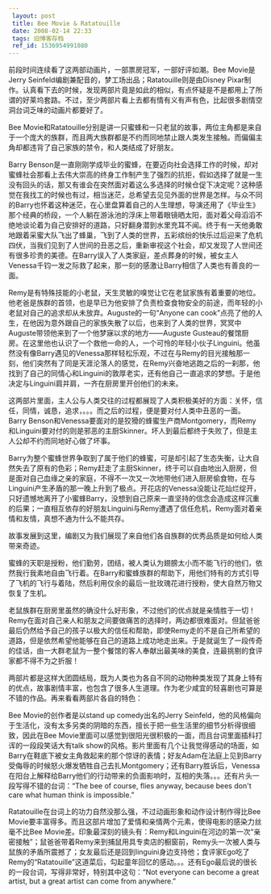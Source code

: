```yaml
---
 layout: post
 title: Bee Movie & Ratatouille
 date: 2008-02-14 22:33
 tags: 旧博客存档
 ref_id: 1536954991080
---
```

前段时间连续看了这两部动画片，一部票房冠军，一部好评如潮。Bee Movie是Jerry
Seinfeld编剧兼配音的，梦工场出品；Ratatouille则是由Disney
Pixar制作。认真看下去的时候，发现两部片竟是如此的相似，有点怀疑是不是都用上了所谓的好莱坞套路。不过，至少两部片看上去都有情有义有声有色，比起很多剧情空洞台词乏味的动画片都要好了。

Bee
Movie和Ratatouille分别是讲一只蜜蜂和一只老鼠的故事，两位主角都是来自于一个庞大的族群，而且两大族群都是不约而同地禁止跟人类发生接触。而偏偏主角却都违背了自己家族的禁令，和人类结成了好朋友。

Barry
Benson是一直刚刚学成毕业的蜜蜂，在要迈向社会选择工作的时候，却对蜜蜂社会那看上去伟大崇高的终身工作制产生了强烈的抗拒，假如选择了就是一生没有回头的话，那又有谁会在突然面对着这么多选择的时候仓促下决定呢？这种感觉在我找工的时候也有过，相当迷茫，总希望去见见外面的世界是怎样。与众不同的Barry也怀着这种迷茫，在心里盘算着自己的人生理想，导演还用了《毕业生》那个经典的桥段，一个人躺在游泳池的浮床上带着眼镜晒太阳，面对着父母滔滔不绝地谈论着为自己安排好的道路，只好翻身潜到水里充耳不闻。终于有一天他勇敢地跟着采蜜大队飞出了蜂巢，飞到了人类的世界，五彩缤纷的快乐过后迎来了危机四伏，当我们见到了人世间的丑恶之后，重新审视这个社会，却又发现了人世间还有很多珍贵的美德。在Barry误入了人类家庭，差点葬身的时候，被女主人Venessa千钧一发之际救了起来，那一刻的感激让Barry相信了人类也有善良的一面。

Remy是有特殊技能的小老鼠，天生灵敏的嗅觉让它在老鼠家族有着重要的地位。他老爸是族群的首领，也是早已为他安排了负责检查食物安全的前途，而年轻的小老鼠对自己的追求却从未放弃。Auguste的一句“Anyone
can
cook”点亮了他的人生，在他因为意外跟自己的家族失散了以后，也来到了人类的世界，冥冥中Auguste带领他来到了一个他梦寐以求的地方——Auguste
Gusteau的餐馆厨房。在这里他也认识了一个救他一命的人，一个可怜的年轻小伙子Linguini。他虽然没有像Barry遇见的Venessa那样轻松乐观，不过在与Remy的目光接触那一刻，他们突然有了同是天涯沦落人的感觉，在Remy兴奋地逃跑之后的一刹那，他找到了自己的同情心和Linguini的敦厚老实，还有他自己一直追求的梦想。于是他决定与Linguini肩并肩，一齐在厨房里开创他们的未来。

这两部片里面，主人公与人类交往的过程都展现了人类积极美好的方面：关怀，信任，同情，诚恳，追求，。。。而之后的过程，便是要对付人类中丑恶的一面。Barry
Benson和Venessa要面对的是狡猾的蜂蜜生产商Montgomery，而Remy和Linguini要对付的则是邪恶的主厨Skinner。坏人到最后都终于失败了，但是主人公却不约而同地好心做了坏事。

Barry为整个蜜蜂世界争取到了属于他们的蜂蜜，可是却引起了生态失衡，让大自然失去了原有的色彩；Remy赶走了主厨Skinner，终于可以自由地出入厨房，但是面对自己血缘之亲的家庭，不得不一次又一次地带他们进入厨房偷食物，在与Linguini产生矛盾的那一晚上升到了极点。开花店的Venessa没能让花灿烂绽开，只好遗憾地离开了小蜜蜂Barry，没想到自己原来一直坚持的信念会造成这样沉重的后果；一直相互依存的好朋友Linguini与Remy遭遇了信任危机，Remy面对着亲情和友情，真想不通为什么不能共存。

故事发展到这里，编剧又为我们展现了来自他们各自族群的优秀品质是如何给人类带来奇迹。

蜜蜂的天职是授粉，他们勤劳，团结，被人类认为翅膀太小而不能飞行的他们，依然我行我素地自由飞行着。在Barry和蜜蜂族群的帮助下，用他们特有的方式引导了飞机的飞行与着陆，然后利用仅余的最后一批玫瑰花进行授粉，使大自然万物又恢复了生机。

老鼠族群在厨房里虽然的确没什么好形象，不过他们的优点就是亲情胜于一切！Remy在面对自己亲人和朋友之间要做痛苦的选择时，两边都很难面对。但鼠爸爸最后仍然给予自己的孩子以极大的信任和帮助，即使Remy走的不是自己所希望的道路，但是依然希望他能够在自己的道路上成功地走出来。于是就诞生了一段传奇的佳话，由一大群老鼠为一整个餐馆的客人奉献出最美味的美食，连最挑剔的食评家都不得不为之折服！

两部片都是这样大团圆结局，既为人类也为各自不同的动物种类发现了其身上特有的优点，故事剧情丰富，也包含了很多人生道理。作为老少咸宜的轻喜剧也可算是不错的作品。再来看看两部片各自的特色：

Bee Movie的创作者是以stand up comedy出名的Jerry
Seinfeld，他的风格偏向于生活化，没有太多另类的阴暗的东西，擅长于把一些生活里的细节分析得很细致，因此在Bee
Movie里面可以感觉到很阳光很积极的一面，而且台词里面插科打诨的一段段笑话大有talk
show的风格。影片里面有几个让我觉得感动的场面，如Barry在鞋底下被女主角救起来的那个惊讶的表情；好友Adam在法庭上见到Barry受侮辱的时候怒火爆发牺牲自己去扎Montgomery；还有Barry胜诉后，Venessa在阳台上解释给Barry他们的行动带来的负面影响时，互相的失落。。。还有片头一段写得不错的台词：“The
bee of course, flies anyway, because bees don't care what human think is
impossible.”

Ratatouille在台词上的功力自然没那么强，不过动画形象和动作设计制作得比Bee
Movie要丰富得多。而且这部片增加了爱情和亲情两个元素，使得电影的感染力丝毫不比Bee
Movie差。印象最深刻的镜头有：Remy和Linguini在河边的第一次“亲密接触”；鼠爸爸带着Remy来到捕鼠用具专卖店的橱窗前，Remy头一次被人类与鼠族的矛盾所震撼了；女友最后还是回到linguini身边支持他；食评家Ego吃了Remy的“Ratatouille”这道菜后，勾起童年回忆的感动。。。还有Ego最后说的很长的一段台词，写得非常好，特别其中这句：“Not
everyone can become a great artist, but a great artist can come from
anywhere.”

